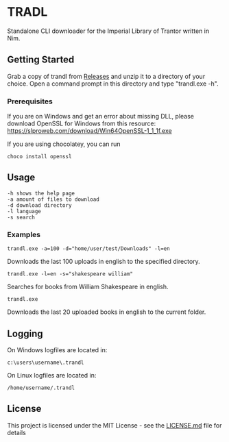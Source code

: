 # TRADL

Standalone CLI downloader for the Imperial Library of Trantor written in Nim.

## Getting Started
Grab a copy of trandl from [Releases](https://github.com/faulander/tradl/releases) and unzip it to a directory of your choice.
Open a command prompt in this directory and type "trandl.exe -h".

### Prerequisites

If you are on Windows and get an error about missing DLL, please download OpenSSL for Windows from this resource:
https://slproweb.com/download/Win64OpenSSL-1_1_1f.exe

If you are using chocolatey, you can run 
```
choco install openssl
```

## Usage
```
-h shows the help page
-a amount of files to download
-d download directory
-l language
-s search
```

### Examples
```
trandl.exe -a=100 -d="home/user/test/Downloads" -l=en
```
Downloads the last 100 uploads in english to the specified directory.
```
trandl.exe -l=en -s="shakespeare william"
```
Searches for books from William Shakespeare in english.

```
trandl.exe 
```
Downloads the last 20 uploaded books in english to the current folder. 

## Logging
On Windows logfiles are located in:
```
c:\users\username\.trandl
```

On Linux logfiles are located in:
```
/home/username/.trandl
```

## License

This project is licensed under the MIT License - see the [LICENSE.md](LICENSE.md) file for details

